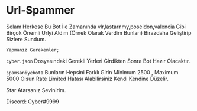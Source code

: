 # Url-Spammer
Selam Herkese Bu Bot İle Zamanında vlr,lastarnmy,poseidon,valencia Gibi Birçok Önemli Urlyi Aldım (Örnek Olarak Verdim Bunları) Birazdaha Geliştirip Sizlere Sundum.

``Yapmanız Gerekenler;``

``cyber.json`` Dosyasındaki Gerekli Yerleri Girdikten Sonra Bot Hazır Olacaktır.

``spamsaniyebot1`` Bunların Hepsini Farklı Girin Minimum 2500 , Maximum 5000 Olsun Rate Limited Hatası Alabilirsiniz Kendi Kendine Düzelir.

Star Atarsanız Sevinirim.

Discord: Cyber#9999
